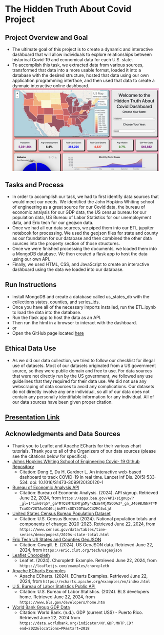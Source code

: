 # The Hidden Truth About Covid Project
## Project Overview and Goal
- The ultimate goal of this project is to create a dynamic and interactive dashboard that will allow individuals to explore relationships between historical Covid-19 and economical data for each U.S. state.
- To accomplish this task, we extracted data from various sources, transformed that data into a more usable format, loaded it into a database with the desired structure, hosted that data using our own application programming interface, and then used that data to create a dynmaic interactive online dashboard.
![Logo](Resources/dashboard.png)
## Tasks and Process
- In order to accomplish our task, we had to first identify data sources that would meet our needs. We identified the John Hopkins Whiting school of engineering as a great source for our Covid data, the bureau of economic analysis for our GDP data, the US census bureau for our population data, US Bureau of Labor Statistics for our unemployment data, and Eric tech for our geojson data.
- Once we had all our data sources, we piped them into our ETL jupyiter notebook for processing. We used the geojson files for state and county as our foundation for our database and then combined the other data sources into the property section of those structures.
- Once we were finished processing the documents, we loaded them into a MongoDB database. We then created a flask app to host the data using our own API.
- Finally, we used HTML, CSS, and JavaScript to create an interactive dashboard using the data we loaded into our database.
## Run Instructions
- Install MongoDB and create a database called us_states_db with the collections states, counties, and series_ids.
- Once you have all of the necessary imports installed, run the ETL.ipynb to load the data into the database.
- Run the flask app to host the data as an API.
- Then run the html in a browser to interact with the dashboard.
- or
- Open the GitHub page located [here](https://bburwinkel0721.github.io/covid_project/)
## Ethical Data Use
- As we did our data collection, we tried to follow our checklist for illegal use of datasets. Most of our datasets originated from a US government source, so they were public domain and free to use. For data sources that were not directly run by the US government, we followed any use guidelines that they required for their data use. We did not use any webscraping of data sources to avoid any complications. Our datasets do not directly involve any one individual, so all of our data does not contain any personally identifiable information for any individual. All of our data sources have been given proper citation.
## [Presentation Link](https://docs.google.com/presentation/d/1-6jFAtXNObbaPopxcbQmAXAUhXvNHklNhyZMqLEYZaE/edit#slide=id.g2ad09d5c6ba_0_253)
## Acknowledgments and Data Sources
- Thank you to Leaflet and Apache ECharts for their various chart tutorials. Thank you to all of the Organizers of our data sources (please see the citations below for specifics).
- [Johns Hopkins Whiting School of Engineering Covid- 19 Github Repository](https://github.com/CSSEGISandData/COVID-19)
    - Citation: Dong E, Du H, Gardner L. An interactive web-based dashboard to track COVID-19 in real time. Lancet Inf Dis. 20(5):533-534. doi: 10.1016/S1473-3099(20)30120-1
- [Bureau of Economic Analysis API ](https://apps.bea.gov/API/signup/?_gl=1*1xk07q5*_ga*MTQ2MTU2MTg5My4xNzE4MjM5ODA3*_ga_J4698JNNFT*MTcxODY2OTAwOC40LjAuMTcxODY2OTAwOC42MC4wLjA.)
    - Citation: Bureau of Economic Analysis. (2024). API signup. Retrieved June 22, 2024, from `https://apps.bea.gov/API/signup/?_gl=1*1xk07q5*_ga*MTQ2MTU2MTg5My4xNzE4MjM5ODA3*_ga_J4698JNNFT*MTcxODY2OTAwOC40LjAuMTcxODY2OTAwOC42MC4wLjA`
- [United States Census Bureau Population Dataset](https://www.census.gov/data/tables/time-series/demo/popest/2020s-state-total.html)
    - Citation: U.S. Census Bureau. (2024). National population totals and components of change: 2020-2023. Retrieved June 22, 2024, from `https://www.census.gov/data/tables/time-series/demo/popest/2020s-state-total.html`
- [Eric Tech US States and Counties GeoJSON](https://eric.clst.org/tech/usgeojson/)
    - Citation: Cowgill, E. (2024). US GeoJSON data. Retrieved June 22, 2024, from `https://eric.clst.org/tech/usgeojson`
- [Leaflet Choropleth](https://leafletjs.com/examples/geojson/)
    - Leaflet. (2024). Choropleth Example. Retrieved June 22, 2024, from `https://leafletjs.com/examples/choropleth`
- [Apache ECharts Examples](https://echarts.apache.org/examples/en/index.html)
    - Apache ECharts. (2024). ECharts Examples. Retrieved June 22, 2024, from `https://echarts.apache.org/examples/en/index.html`
- [U.S. Bureau of Labor Statistics Public API](https://www.bls.gov/developers/home.htm)
    - Citation: U.S. Bureau of Labor Statistics. (2024). BLS developers home. Retrieved June 22, 2024, from `https://www.bls.gov/developers/home.htm`
- [World Bank Group GDP Data](https://data.worldbank.org/indicator/NY.GDP.MKTP.CD?end=2022&locations=PR&start=2018)
    - Citation: World Bank. (n.d.). GDP (current US$) - Puerto Rico. Retrieved June 22, 2024 from `https://data.worldbank.org/indicator/NY.GDP.MKTP.CD?end=2022&locations=PR&start=2018`
    
